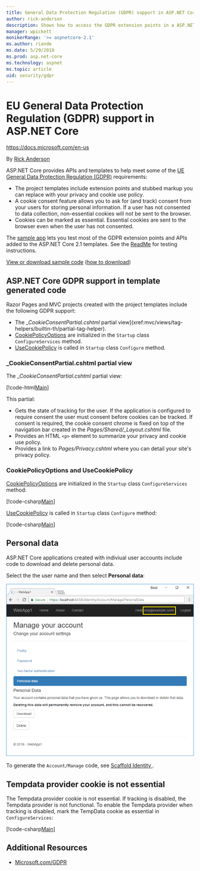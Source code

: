```yaml
---
title: General Data Protection Regulation (GDPR) support in ASP.NET Core
author: rick-anderson
description: Shows how to access the GDPR extension points in a ASP.NET Core web app.
manager: wpickett
monikerRange: '>= aspnetcore-2.1'
ms.author: riande
ms.date: 5/29/2018
ms.prod: asp.net-core
ms.technology: aspnet
ms.topic: article
uid: security/gdpr
---
```

# EU General Data Protection Regulation (GDPR) support in ASP.NET Core

https://docs.microsoft.com/en-us

By [Rick Anderson](https://twitter.com/RickAndMSFT)

ASP.NET Core provides APIs and templates to help meet some of the [UE General Data Protection Regulation (GDPR)](https://www.eugdpr.org/) requirements:

* The project templates include extension points and stubbed markup you can replace with your privacy and cookie use policy. 
* A cookie consent feature allows you to ask for (and track) consent from your users for storing personal information. If a user has not consented to data collection, non-essential cookies will not be sent to the browser.
* Cookies can be marked as essential. Essential cookies are sent to the browser even when the user has not consented.

The [sample app](https://github.com/aspnet/Docs/tree/live/aspnetcore/security/gdpr) lets you test most of the GDPR extension points and APIs added to the ASP.NET Core 2.1 templates. See the [ReadMe](https://github.com/aspnet/Docs/tree/live/aspnetcore/security/gdpr) for testing instructions.

[View or download sample code](https://github.com/aspnet/Docs/tree/live/aspnetcore/security/gdpr) ([how to download](xref:tutorials/index#how-to-download-a-sample))

## ASP.NET Core GDPR support in template generated code

Razor Pages and MVC projects created with the project templates include the following GDPR support:

* The *_CookieConsentPartial.cshtml* partial view](xref:mvc/views/tag-helpers/builtin-th/partial-tag-helper). 
* [CookiePolicyOptions](https://docs.microsoft.com/en-us/dotnet/api/microsoft.aspnetcore.builder.cookiepolicyoptions?view=aspnetcore-2.0) are initialized in the `Startup` class `ConfigureServices` method.
* [UseCookiePolicy](https://docs.microsoft.com/en-us/dotnet/api/microsoft.aspnetcore.builder.cookiepolicyappbuilderextensions.usecookiepolicy?view=aspnetcore-2.0#Microsoft_AspNetCore_Builder_CookiePolicyAppBuilderExtensions_UseCookiePolicy_Microsoft_AspNetCore_Builder_IApplicationBuilder_) is called in `Startup` class `Configure` method.

### _CookieConsentPartial.cshtml partial view

The *_CookieConsentPartial.cshtml* partial view:

[!code-html[Main](gdpr/sample/RP/Pages/Shared/_CookieConsentPartial.cshtml)]

This partial:

* Gets the state of tracking for the user. If the application is configured to require consent the user must consent before cookies can be tracked. If consent is required, the cookie consent chrome is fixed on top of the navigation bar created in the *Pages/Shared/_Layout.cshtml* file.
* Provides an HTML `<p>` element to summarize your privacy and cookie use policy.
* Provides a link to *Pages/Privacy.cshtml* where you can detail your site's privacy policy.

### CookiePolicyOptions and UseCookiePolicy

[CookiePolicyOptions](https://docs.microsoft.com/en-us/dotnet/api/microsoft.aspnetcore.builder.cookiepolicyoptions?view=aspnetcore-2.0) are initialized in the `Startup` class `ConfigureServices` method:

[!code-csharp[Main](gdpr/sample/Startup.cs?name=snippet1&highlight=14-20)]

[UseCookiePolicy](https://docs.microsoft.com/en-us/dotnet/api/microsoft.aspnetcore.builder.cookiepolicyappbuilderextensions.usecookiepolicy?view=aspnetcore-2.0#Microsoft_AspNetCore_Builder_CookiePolicyAppBuilderExtensions_UseCookiePolicy_Microsoft_AspNetCore_Builder_IApplicationBuilder_) is called in `Startup` class `Configure` method:

[!code-csharp[Main](gdpr/sample/Startup.cs?name=snippet1&highlight=49)]

## Personal data

ASP.NET Core applications created with indiviual user accounts include code to download and delete personal data.

Select the the user name and then select **Personal data**:

![Manage personal data page](gdpr/_static/pd.png)

To generate the `Account/Manage` code, see [Scaffold Identity ](xref:security/authentication/scaffold-identity).

## Tempdata provider cookie is not essential

The Tempdata provider cookie is not essential. If tracking is disabled, the Tempdata provider is not functional. To enable the Tempdata provider when tracking is disabled, mark the TempData cookie as essential in `ConfigureServices`:

[!code-csharp[Main](gdpr/sample/RP/Startup.cs?name=snippet1)]

## Additional Resources

* [Microsoft.com/GDPR](https://www.microsoft.com/en-us/trustcenter/Privacy/GDPR)